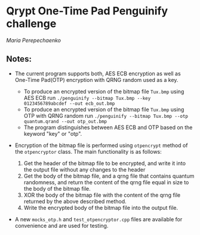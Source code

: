 # Qrypt One-Time Pad Penguinify challenge 


_Maria Perepechaenko_

## Notes: 

- The current program supports both, AES ECB encryption as well as One-Time Pad(OTP) encryption with QRNG random used as a key.
    - To produce an encrypted version of the bitmap file `Tux.bmp` using AES ECB run 
    `./penguinify --bitmap Tux.bmp --key 0123456789abcdef --out ecb_out.bmp`
    - To produce an encrypted version of the bitmap file `Tux.bmp` using OTP with QRNG random run 
    `./penguinify --bitmap Tux.bmp --otp quantum.qrand --out otp_out.bmp`
    - The program distinguishes between AES ECB and OTP based on the keyword "key" or "otp". 


- Encryption of the bitmap file is performed using `otpencrypt` method of the `otpencryptor` class. The main functionality is as follows:
    1. Get the header of the bitmap file to be encrypted, and write it into the output file without any changes to the header
    2. Get the body of the bitmap file, and a qrng file that contains quantum randomness, and return the content of the qrng file equal in size to the body of the bitmap file. 
    3. XOR the body of the bitmap file with the content of the qrng file returned by the above described method. 
    4. Write the encrypted body of the bitmap file into the output file. 


- A new `mocks_otp.h` and `test_otpencryptor.cpp` files are available for convenience and are used for testing. 
